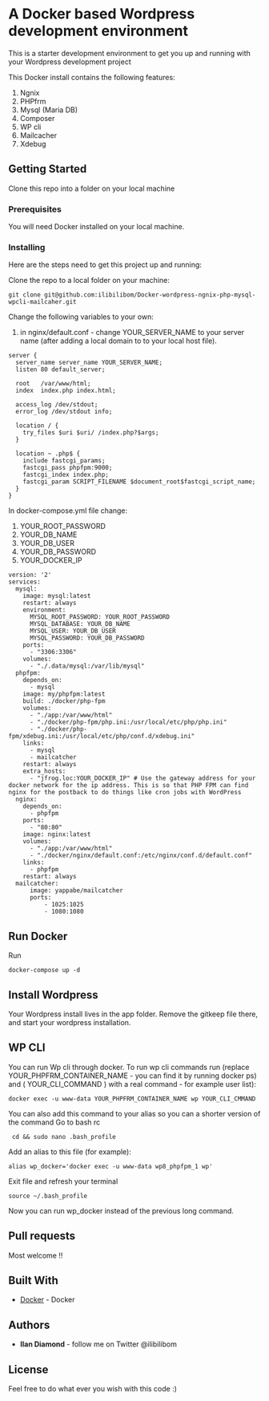 # A Docker based Wordpress development environment

This is a starter development environment to get you up and running with your Wordpress development project 


This Docker install contains the following features: 
 1) Ngnix 
 2) PHPfrm
 3) Mysql (Maria DB)
 4) Composer
 5) WP cli 
 6) Mailcacher   
 7) Xdebug 

## Getting Started

Clone this repo into a folder on your local machine 

### Prerequisites

You will need Docker installed on your local machine. 

### Installing

Here are the steps need to get this project up and running:

Clone the repo to a local folder on your machine: 

```
git clone git@github.com:ilibilibom/Docker-wordpress-ngnix-php-mysql-wpcli-mailcaher.git
```

Change the following variables to your own: 

1) in nginx/default.conf - change YOUR_SERVER_NAME to your server name (after adding a local domain to to your local host file). 

```
server {
  server_name server_name YOUR_SERVER_NAME;
  listen 80 default_server;

  root   /var/www/html;
  index  index.php index.html;

  access_log /dev/stdout;
  error_log /dev/stdout info;

  location / {
    try_files $uri $uri/ /index.php?$args;
  }

  location ~ .php$ {
    include fastcgi_params;
    fastcgi_pass phpfpm:9000;
    fastcgi_index index.php;
    fastcgi_param SCRIPT_FILENAME $document_root$fastcgi_script_name;
  }
}
```

In docker-compose.yml file change:
1) YOUR_ROOT_PASSWORD
2) YOUR_DB_NAME
3) YOUR_DB_USER
4) YOUR_DB_PASSWORD
5) YOUR_DOCKER_IP


```
version: '2'
services:
  mysql:
    image: mysql:latest
    restart: always
    environment:
      MYSQL_ROOT_PASSWORD: YOUR_ROOT_PASSWORD
      MYSQL_DATABASE: YOUR_DB_NAME
      MYSQL_USER: YOUR_DB_USER
      MYSQL_PASSWORD: YOUR_DB_PASSWORD
    ports:
      - "3306:3306"
    volumes:
      - "./.data/mysql:/var/lib/mysql"
  phpfpm:
    depends_on:
      - mysql
    image: my/phpfpm:latest
    build: ./docker/php-fpm
    volumes:
      - "./app:/var/www/html"
      - "./docker/php-fpm/php.ini:/usr/local/etc/php/php.ini"
      - "./docker/php-fpm/xdebug.ini:/usr/local/etc/php/conf.d/xdebug.ini"
    links:
      - mysql
      - mailcatcher
    restart: always
    extra_hosts:
      - "jfrog.loc:YOUR_DOCKER_IP" # Use the gateway address for your docker network for the ip address. This is so that PHP FPM can find nginx for the postback to do things like cron jobs with WordPress
  nginx:
    depends_on:
      - phpfpm
    ports:
      - "80:80"
    image: nginx:latest
    volumes:
      - "./app:/var/www/html"
      - "./docker/nginx/default.conf:/etc/nginx/conf.d/default.conf"
    links:
      - phpfpm
    restart: always
  mailcatcher:
      image: yappabe/mailcatcher
      ports:
          - 1025:1025
          - 1080:1080

```

## Run Docker 

Run

```
docker-compose up -d 
```

## Install Wordpress

Your Wordpress install lives in the app folder. Remove the gitkeep file there, and start your wordpress installation. 

## WP CLI 

You can run Wp cli through docker. 
To run wp cli commands run (replace YOUR_PHPFRM_CONTAINER_NAME - you can find it by running docker ps) and ( YOUR_CLI_COMMAND ) with a real command - for example user list): 
 
 ```
 docker exec -u www-data YOUR_PHPFRM_CONTAINER_NAME wp YOUR_CLI_CMMAND 
 ```
 
 
 You can also add this command to your alias so you can a shorter version of the command
  Go to bash rc
  ```
   cd && sudo nano .bash_profile
 ```
 Add an alias to this file (for example): 
   ```
alias wp_docker='docker exec -u www-data wp8_phpfpm_1 wp'    

  ```
 Exit file and refresh your terminal 
 
 ```
 source ~/.bash_profile
 ```

 Now you can run wp_docker instead of the previous long command. 
 
 ## Pull requests 
 
 Most welcome !! 



## Built With

* [Docker](http://www.docker.com) - Docker 


## Authors

* **Ilan Diamond** - follow me on Twitter @ilibilibom


## License

Feel free to do what ever you wish with this code :) 



